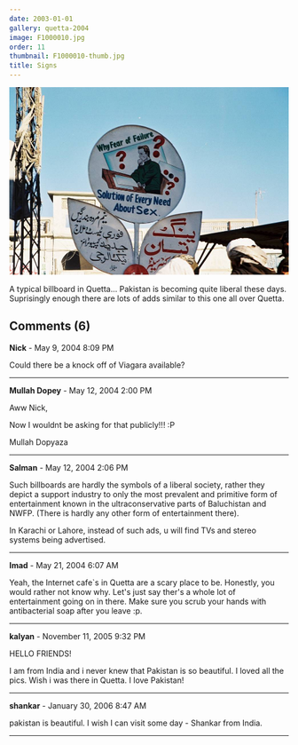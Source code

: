 ```yaml
---
date: 2003-01-01
gallery: quetta-2004
image: F1000010.jpg
order: 11
thumbnail: F1000010-thumb.jpg
title: Signs
---
```


![Signs](./F1000010.jpg)

A typical billboard in Quetta... Pakistan is becoming quite liberal these days. Suprisingly enough there are lots of adds similar to this one all over Quetta.

<div id="comments">

## Comments (6)

**Nick** - May  9, 2004  8:09 PM

Could there be a knock off of Viagara available?

---

**Mullah Dopey** - May 12, 2004  2:00 PM

Aww Nick,

Now I wouldnt be asking for that publicly!!! :P

Mullah Dopyaza

---

**Salman** - May 12, 2004  2:06 PM

Such billboards are hardly the symbols of a liberal society, rather they depict a support industry to only the most prevalent and primitive form of entertainment known in the ultraconservative parts of Baluchistan and NWFP. (There is hardly any other form of entertainment there).

In Karachi or Lahore, instead of such ads, u will find TVs and stereo systems being advertised.

---

**Imad** - May 21, 2004  6:07 AM

Yeah, the Internet cafe`s in Quetta are a scary place to be. Honestly, you would rather not know why. Let's just say ther's a whole lot of entertainment going on in there. Make sure you scrub your hands with antibacterial soap after you leave :p.

---

**kalyan** - November 11, 2005  9:32 PM

HELLO FRIENDS!

I am from India and i never knew that Pakistan is so beautiful. I loved all the pics. Wish i was there in Quetta. I love Pakistan!

---

**shankar** - January 30, 2006  8:47 AM

pakistan is beautiful. I wish I can visit some day - Shankar from India.

---

</div>